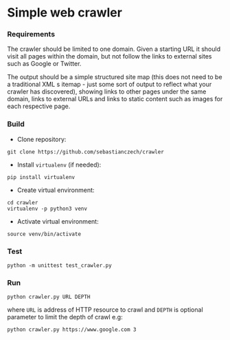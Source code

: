 # Simple web crawler

### Requirements

The crawler should be limited to one domain. 
Given a starting URL it should visit all pages within 
the domain, but not follow the links to external sites 
such as Google or Twitter.

The output should be a simple structured site map 
(this does not need to be a traditional XML s
itemap - just some sort of output to reflect what your 
crawler has discovered), showing links to other pages 
under the same domain, links to external URLs and 
links to static content such as images for each 
respective page.

### Build

* Clone repository:

```
git clone https://github.com/sebastianczech/crawler
```

* Install ``virtualenv`` (if needed):

```
pip install virtualenv
```

* Create virtual environment:

```
cd crawler
virtualenv -p python3 venv
```

* Activate virtual environment:

``` 
source venv/bin/activate
```

### Test

```
python -m unittest test_crawler.py
```

### Run

```
python crawler.py URL DEPTH
```

where ``URL`` is address of HTTP resource to crawl 
and ``DEPTH`` is optional parameter to limit the depth of crawl e.g:

```
python crawler.py https://www.google.com 3
```
 